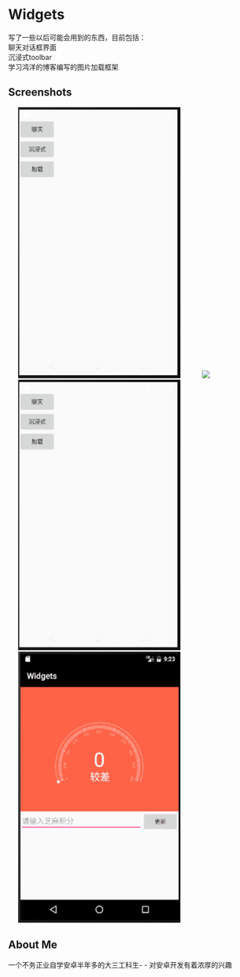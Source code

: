 # Widgets
写了一些以后可能会用到的东西，目前包括：<br>
聊天对话框界面<br>
沉浸式toolbar<br>
学习鸿洋的博客编写的图片加载框架<br>



## Screenshots
<img src="screenshots/liaotian.gif" width="330"  hspace="20">
<img src="screenshots/chenjinshi" width="330"  hspace="20">
<img src="screenshots/jiazai.gif" width="330"  hspace="20">
<img src="screenshots/zhima.gif" width="330"  hspace="20">


## About Me
一个不务正业自学安卓半年多的大三工科生- - 对安卓开发有着浓厚的兴趣


